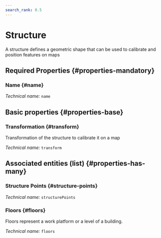 ```yaml
---
search_rank: 0.5
---    
```

# Structure
<!--- THIS FILE IS GENERATED PLEASE DO NOT EDIT IT DIRECTLY --->

A structure defines a geometric shape that can be used to calibrate and position features on maps

<OH code="structure"/>




## Required Properties {#properties-mandatory}
    
### Name {#name}



*Technical name:* ```name```
<PH code="structure:name"/>

    


## Basic properties {#properties-base}
    
### Transformation {#transform}

Transformation of the structure to calibrate it on a map

*Technical name:* ```transform```
<PH code="structure:transform"/>

    



## Associated entities (list) {#properties-has-many}

###  Structure Points {#structure-points}



*Technical name:* ```structurePoints```
<PH code="structure:structurePoints"/>

### Floors {#floors}

Floors represent a work platform or a level of a building.

*Technical name:* ```floors```
<PH code="structure:floors"/>




